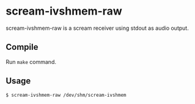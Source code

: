 # scream-ivshmem-raw

scream-ivshmem-raw is a scream receiver using stdout as audio output.

## Compile

Run `make` command.

## Usage

```shell
$ scream-ivshmem-raw /dev/shm/scream-ivshmem
```

